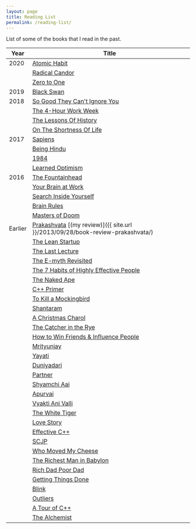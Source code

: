 ```yaml
---
layout: page
title: Reading List
permalink: /reading-list/
---
```


List of some of the books that I read in the past.

| Year    	| Title                                                                                           	|
|---------	|-------------------------------------------------------------------------------------------------	|
| 2020    	| [Atomic Habit](https://www.amazon.com/Atomic-Habits-Proven-Build-Break/dp/0735211299)           	|
|         	| [Radical Candor](https://www.amazon.com/Radical-Candor-Revised-Kick-Ass-Humanity/dp/1250235375) 	|
|         	| [Zero to One](https://www.amazon.com/Zero-One-Notes-Startups-Future/dp/0804139296)              	|
| 2019    	| [Black Swan](https://www.amazon.com/Black-Swan-Improbable-Robustness-Fragility/dp/081297381X)   	|
| 2018    	| [So Good They Can't Ignore You](https://www.amazon.com/gp/product/1455509124)                   	|
|         	| [The 4-Hour Work Week](https://www.amazon.com/gp/product/0091929113)                            	|
|         	| [The Lessons Of History](https://www.amazon.com/gp/product/143914995X)                          	|
|         	| [On The Shortness Of Life](https://www.amazon.com/gp/product/B00UMAQLG0)                        	|
| 2017    	| [Sapiens](https://www.amazon.com/gp/product/0062316095)                                         	|
|         	| [Being Hindu](https://www.amazon.com/gp/product/0143425323)                                     	|
|         	| [1984](https://www.amazon.com/gp/product/0451524934)                                            	|
|         	| [Learned Optimism](https://www.amazon.com/gp/product/1400078393)                                	|
| 2016    	| [The Fountainhead](https://www.amazon.com/gp/product/0451191153)                                	|
|         	| [Your Brain at Work](https://www.amazon.com/gp/product/0061771295)                              	|
|         	| [Search Inside Yourself](https://www.amazon.com/gp/product/0062116932)                          	|
|         	| [Brain Rules](https://www.amazon.com/gp/product/098326337X)                                     	|
|         	| [Masters of Doom](https://www.amazon.com/gp/product/0812972155)                                 	|
| Earlier 	| [Prakashvata](https://www.amazon.in/gp/product/B00IBYD0QS) [(my review)]({{ site.url }}/2013/09/28/book-review-prakashvata/)                           |
|         	| [The Lean Startup](https://www.amazon.com/gp/product/0307887898)                                	|
|         	| [The Last Lecture](https://www.amazon.com/gp/product/1401323251)                                	|
|         	| [The E-myth Revisited](https://www.amazon.com/gp/product/0887307280)                            	|
|         	| [The 7 Habits of Highly Effective People](https://www.amazon.com/gp/product/1451639619)         	|
|         	| [The Naked Ape](https://www.amazon.com/gp/product/0385334303)                                   	|
|         	| [C++ Primer](https://www.amazon.com/gp/product/0321714113)                                      	|
|         	| [To Kill a Mockingbird](https://www.amazon.com/gp/product/0446310786)                           	|
|         	| [Shantaram](https://www.amazon.com/gp/product/0312330537)                                       	|
|         	| [A Christmas Charol](https://www.amazon.com/gp/product/0486268659)                              	|
|         	| [The Catcher in the Rye](https://www.amazon.com/gp/product/0316769487)                          	|
|         	| [How to Win Friends & Influence People](https://www.amazon.com/gp/product/0671027034)         	|
|         	| [Mrityunjay](https://www.amazon.in/gp/product/8184984111)                                       	|
|         	| [Yayati](https://www.amazon.in/gp/product/8171615880)                                           	|
|         	| [Duniyadari](https://www.amazon.in/gp/product/B00I6ES8NI)                                       	|
|         	| [Partner](https://www.amazon.in/gp/product/8177664298)                                          	|
|         	| [Shyamchi Aai](https://www.amazon.in/gp/product/8177866591)                                    	|
|         	| [Apurvai ](https://www.amazon.in/gp/product/B073M7L3CV)                                         	|
|         	| [Vyakti Ani Valli](https://www.amazon.in/gp/product/8174868984)                                 	|
|         	| [The White Tiger](https://www.amazon.com/gp/product/1416562605)                                 	|
|         	| [Love Story](https://www.amazon.com/gp/product/0380017601)                                      	|
|         	| [Effective C++](https://www.amazon.com/gp/product/0321334876)                                   	|
|         	| [SCJP](https://www.amazon.com/gp/product/0071591060)                                            	|
|         	| [Who Moved My Cheese](https://www.amazon.com/gp/product/0399144463)                             	|
|         	| [The Richest Man in Babylon](https://www.amazon.com/gp/product/0451205367)                      	|
|         	| [Rich Dad Poor Dad](https://www.amazon.com/gp/product/1612680011)                              	|
|         	| [Getting Things Done](https://www.amazon.com/gp/product/0143126563)                             	|
|         	| [Blink](https://www.amazon.com/gp/product/0316010669)                                           	|
|         	| [Outliers](https://www.amazon.com/gp/product/0316017930)                                        	|
|         	| [A Tour of C++](https://www.amazon.com/gp/product/0321958314)                                   	|
|         	| [The Alchemist](https://www.amazon.com/gp/product/0062315005)                                   	|
